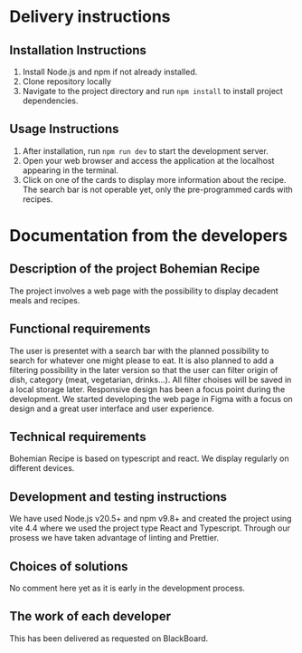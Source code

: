 # Delivery instructions

## Installation Instructions

1. Install Node.js and npm if not already installed.
2. Clone repository locally
3. Navigate to the project directory and run `npm install` to install project dependencies.

## Usage Instructions

1. After installation, run `npm run dev` to start the development server.
2. Open your web browser and access the application at the localhost appearing in the terminal.
3. Click on one of the cards to display more information about the recipe. The search bar is not operable yet, only the pre-programmed cards with recipes. 


# Documentation from the developers

## Description of the project Bohemian Recipe
The project involves a web page with the possibility to display decadent meals and recipes. 

## Functional requirements
The user is presentet with a search bar with the planned possibility to search for whatever one might please to eat. It is also planned to add a filtering possibility in the later version so that the user can filter origin of dish, category (meat, vegetarian, drinks...).  All filter choises will be saved in a local storage later. Responsive design has been a focus point during the development. We started developing the web page in Figma with a focus on design and a great user interface and user experience.

## Technical requirements
Bohemian Recipe is based on typescript and react. We display regularly on different devices. 

## Development and testing instructions
We have used Node.js v20.5+ and npm v9.8+ and created the project using vite 4.4 where we used the project type React and Typescript. Through our prosess we have taken advantage of linting and Prettier.  

## Choices of solutions
No comment here yet as it is early in the development process.

## The work of each developer 
This has been delivered as requested on BlackBoard. 
